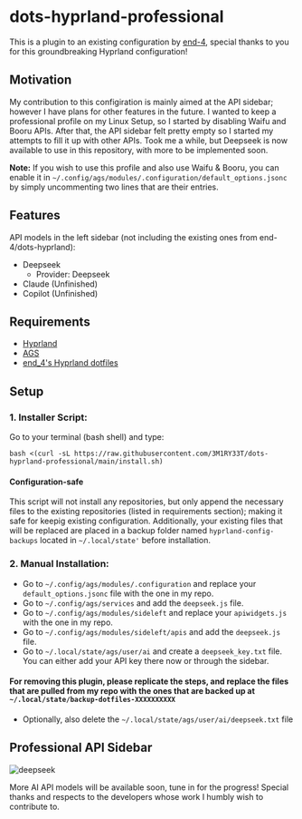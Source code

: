 # dots-hyprland-professional

This is a plugin to an existing configuration by [end-4](https://github.com/end-4), special thanks to you for this groundbreaking Hyprland configuration!

## Motivation

My contribution to this configiration is mainly aimed at the API sidebar; however I have plans for other features in the future. I wanted to keep a professional profile on my Linux Setup, so I started by disabling Waifu and Booru APIs. After that, the API sidebar felt pretty empty so I started my attempts to fill it up with other APIs. Took me a while, but Deepseek is now available to use in this repository, with more to be implemented soon. 

**Note:** If you wish to use this profile and also use Waifu & Booru, you can enable it in ``~/.config/ags/modules/.configuration/default_options.jsonc`` by simply uncommenting two lines that are their entries.

## Features

API models in the left sidebar (not including the existing ones from end-4/dots-hyprland):

- Deepseek
  - Provider: Deepseek 
- Claude (Unfinished)
- Copilot (Unfinished)

## Requirements

- [Hyprland](https://github.com/hyprwm/Hyprland)
- [AGS](https://github.com/Aylur/ags)
- [end_4's Hyprland dotfiles](https://github.com/end-4/dots-hyprland)

## Setup

### 1. Installer Script:

Go to your terminal (bash shell) and type:

```
bash <(curl -sL https://raw.githubusercontent.com/3M1RY33T/dots-hyprland-professional/main/install.sh)
```

#### Configuration-safe

This script will not install any repositories, but only append the necessary files to the existing repositories (listed in requirements section); making it safe for keepig existing configuration. Additionally, your existing files that will be replaced are placed in a backup folder named ``hyprland-config-backups`` located in ``~/.local/state'`` before installation.

### 2. Manual Installation:

- Go to ``~/.config/ags/modules/.configuration`` and replace your ``default_options.jsonc`` file with the one in my repo.
- Go to ``~/.config/ags/services`` and add the ``deepseek.js`` file.
- Go to ``~/.config/ags/modules/sideleft`` and replace your ``apiwidgets.js`` with the one in my repo.
- Go to ``~/.config/ags/modules/sideleft/apis`` and add the ``deepseek.js`` file.
- Go to ``~/.local/state/ags/user/ai`` and create a ``deepseek_key.txt`` file. You can either add your API key there now or through the sidebar.

#### For removing this plugin, please replicate the steps, and replace the files that are pulled from my repo with the ones that are backed up at ``~/.local/state/backup-dotfiles-XXXXXXXXXX`` 
- Optionally, also delete the ``~/.local/state/ags/user/ai/deepseek.txt`` file 

## Professional API Sidebar

![deepseek](https://github.com/user-attachments/assets/d1682ee5-f68e-4b52-8c09-cde9f8c5d880)


More AI API models will be available soon, tune in for the progress! Special thanks and respects to the developers whose work I humbly wish to contribute to.
